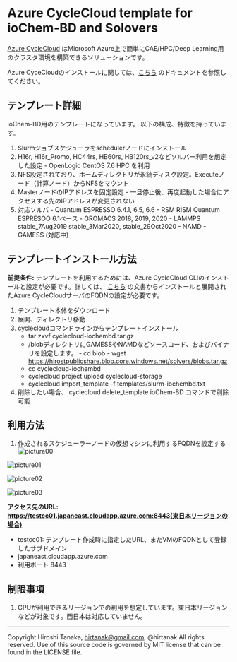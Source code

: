 # Azure CycleCloud template for ioChem-BD and Solovers

[Azure CycleCloud](https://docs.microsoft.com/en-us/azure/cyclecloud/) はMicrosoft Azure上で簡単にCAE/HPC/Deep Learning用のクラスタ環境を構築できるソリューションです。

Azure CyceCloudのインストールに関しては、[こちら](https://docs.microsoft.com/en-us/azure/cyclecloud/quickstart-install-cyclecloud) のドキュメントを参照してください。

## テンプレート詳細
ioChem-BD用のテンプレートになっています。
以下の構成、特徴を持っています。

1. Slurmジョブスケジューラをschedulerノードにインストール
1. H16r, H16r_Promo, HC44rs, HB60rs, HB120rs_v2などソルバー利用を想定した設定
         - OpenLogic CentOS 7.6 HPC を利用 
1. NFS設定されており、ホームディレクトリが永続ディスク設定。Executeノード（計算ノード）からNFSをマウント
1. MasterノードのIPアドレスを固定設定
         - 一旦停止後、再度起動した場合にアクセスする先のIPアドレスが変更されない
1. 対応ソルバ
         - Quantum ESPRESSO 6.4.1, 6.5, 6.6
         - RSM RISM Quantum ESPRESOO 6.1ベース
         - GROMACS 2018, 2019, 2020
         - LAMMPS stable_7Aug2019
    stable_3Mar2020, stable_29Oct2020 
         - NAMD
         - GAMESS (対応中)

## テンプレートインストール方法

**前提条件:** テンプレートを利用するためには、Azure CycleCloud CLIのインストールと設定が必要です。詳しくは、 [こちら](https://docs.microsoft.com/en-us/azure/cyclecloud/install-cyclecloud-cli) の文書からインストールと展開されたAzure CycleCloudサーバのFQDNの設定が必要です。

1. テンプレート本体をダウンロード
1. 展開、ディレクトリ移動
1. cyclecloudコマンドラインからテンプレートインストール 
   - tar zxvf cyclecloud-iochembd<version>.tar.gz
   - /blobディレクトリにGAMESSやNAMDなどソースコード、およびバイナリを設定します。
         - cd blob
         - wget https://hirostpublicshare.blob.core.windows.net/solvers/blobs.tar.gz
   - cd cyclecloud-iochembd<version>
   - cyclecloud project upload cyclecloud-storage
   - cyclecloud import_template -f templates/slurm-iochembd.txt
1. 削除したい場合、 cyclecloud delete_template ioChem-BD コマンドで削除可能
         
## 利用方法
1. 作成されるスケジューラーノードの仮想マシンに利用するFQDNを設定する
![picture00](https://user-images.githubusercontent.com/1019104/101869919-f0d3b580-3bc3-11eb-8898-0d894a9e944c.png)

![picture01](https://user-images.githubusercontent.com/1019104/101869937-f4ffd300-3bc3-11eb-83ad-c10a41df5e38.png)

![picture02](https://user-images.githubusercontent.com/1019104/101869941-f7fac380-3bc3-11eb-8f65-30e79893a4cf.png)

![picture03](https://user-images.githubusercontent.com/1019104/101869947-fa5d1d80-3bc3-11eb-89fe-66c926169f63.png)

**アクセス先のURL: https://testcc01.japaneast.cloudapp.azure.com:8443(東日本リージョンの場合)**

- testcc01: テンプレート作成時に指定したURL、またVMのFQDNとして登録したサブドメイン
- japaneast.cloudapp.azure.com
- 利用ポート 8443

## 制限事項
1. GPUが利用できるリージョンでの利用を想定しています。東日本リージョンなどが対象です。西日本は対応していません。

***
Copyright Hiroshi Tanaka, hirtanak@gmail.com, @hirtanak All rights reserved.
Use of this source code is governed by MIT license that can be found in the LICENSE file.
